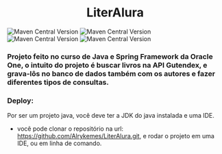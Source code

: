 <h1 align="center">LiterAlura</h1>

![Maven Central Version](https://img.shields.io/maven-central/v/org.springframework.boot/spring-boot-starter?label=SpringBoot)
![Maven Central Version](https://img.shields.io/maven-central/v/org.postgresql/postgresql?label=PostgreeSQL)
![Maven Central Version](https://img.shields.io/maven-central/v/org.projectlombok/lombok?label=Lombok)
![Maven Central Version](https://img.shields.io/maven-central/v/com.google.code.gson/gson?label=Gson)

<h3 align="start">Projeto feito no curso de Java e Spring Framework da Oracle One,
o intuito do projeto é buscar livros na API Gutendex, e grava-lôs no banco de dados 
também com os autores e fazer diferentes tipos de consultas.</h3>

<h3 align="start">Deploy:</h3>
<p>Por ser um projeto java, você deve ter a JDK do java instalada e uma IDE.</p>

- você pode clonar o repositório na url: https://github.com/Alrykemes/LiterAlura.git, e rodar o projeto em uma IDE, ou em linha de comando.
